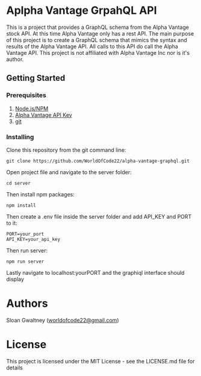 # Aplpha Vantage GrpahQL API
This is a project that provides a GraphQL schema from the Alpha Vantage stock API. At this time Alpha Vantage only has a rest API. The main purpose of this project is to create a GraphQL schema that mimics the syntax and results of the Alpha Vantage API. All calls to this API do call the Alpha Vantage API. This project is not affiliated with Alpha Vantage Inc nor is it's author.
## Getting Started
### Prerequisites
1. [Node.js/NPM](https://nodejs.org/en/)
2. [Alpha Vantage API Key](https://www.alphavantage.co/support/#api-key)
3. [git](https://git-scm.com/)
### Installing
Clone this repository from the git command line:
```
git clone https://github.com/WorldOfCode22/alpha-vantage-graphql.git
```
Open project file and navigate to the server folder:
```
cd server
```
Then install npm packages:
```
npm install
```
Then create a .env file inside the server folder and add API_KEY and PORT to it:
```
PORT=your_port
API_KEY=your_api_key
```
Then run server:
```
npm run server
```
Lastly navigate to localhost:yourPORT and the graphiql interface should display
# Authors
Sloan Gwaltney (worldofcode22@gmail.com)
# License
This project is licensed under the MIT License - see the LICENSE.md file for details
